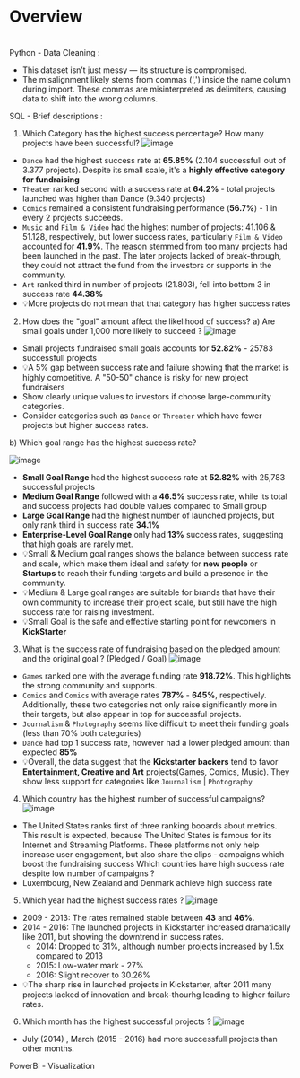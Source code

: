 # Overview

# 
Python - Data Cleaning :
- This dataset isn’t just messy — its structure is compromised.
- The misalignment likely stems from commas (',') inside the name column during import. These commas are misinterpreted as delimiters, causing data to shift into the wrong columns.

SQL - Brief descriptions :
1.  Which Category has the highest success percentage? How many projects have been successful?
![image](https://github.com/user-attachments/assets/b3de002d-eaac-486c-9c44-79f935acf337)
- `Dance` had the highest success rate at **65.85%** (2.104 successfull out of 3.377 projects). Despite its small scale, it's a **highly effective category for fundraising**
- `Theater` ranked second with a success rate at **64.2%** - total projects launched was higher than Dance (9.340 projects)
- `Comics` remained a consistent fundraising performance (**56.7%**) - 1 in every 2 projects succeeds.
 - `Music` and `Film & Video` had the highest number of projects: 41.106 & 51.128, respectively, but lower success rates, particularly `Film & Video` accounted for **41.9%**. The reason stemmed from too many projects had been launched in the past. The later projects lacked of break-through, they could not attract the fund from the investors or supports in the community.
- `Art` ranked third in number of projects (21.803), fell into bottom 3 in success rate **44.38%**
- 💡More projects do not mean that that category has higher success rates

2. How does the "goal" amount affect the likelihood of success?
a) Are small goals under 1,000 more likely to succeed ?
![image](https://github.com/user-attachments/assets/76e42d0c-e226-413f-8011-e89320dd8393)
- Small projects fundraised small goals accounts for **52.82%** - 25783 successfull projects
- 💡A 5% gap between success rate and failure showing that the market is highly competitive. A "50-50" chance is risky for new project fundraisers
- Show clearly unique values to investors if choose large-community categories.
- Consider categories such as `Dance` or `Threater` which have fewer projects but higher success rates.

b) Which goal range has the highest success rate?

![image](https://github.com/user-attachments/assets/c6154a2e-eed5-4f9c-8c85-4a1b21c48d4a)

- **Small Goal Range** had the highest success rate at **52.82%** with 25,783 successful projects
- **Medium Goal Range** followed with a **46.5%** success rate, while its total and success projects had double values compared to Small group
- **Large Goal Range** had the highest number of  launched projects, but only rank third in success rate **34.1%**
- **Enterprise-Level Goal Range** only had **13%** success rates, suggesting that high goals are rarely met.
- 💡Small & Medium goal ranges shows the balance  between success rate and scale, which make them ideal and safety for **new people** or **Startups** to reach their funding targets and build a presence in the community.
- 💡Medium & Large goal ranges are suitable for brands that have their own community to increase their project scale, but still have the high success rate for raising investment.
- 💡Small Goal is the safe and effective starting point for newcomers in **KickStarter**

3. What is the success rate of fundraising based on the pledged amount and the original goal ? (Pledged / Goal)
![image](https://github.com/user-attachments/assets/1f324c9c-074f-4811-b774-46a94ace69bf)
- `Games` ranked one  with the average funding rate **918.72%**. This highlights the strong community and supports.
- `Comics` and `Comics` with average rates **787%** - **645%**, respectively. Additionally, these two categories not only raise significantly more in their targets, but also appear in top for successful projects.
- `Journalism` & `Photography` seems like difficult to meet their funding goals (less than 70% both categories)
- `Dance` had top 1 success rate, however had a lower pledged amount than expected **85%**
- 💡Overall, the data suggest that the **Kickstarter backers** tend to  favor **Entertainment, Creative and Art** projects(Games, Comics, Music). They show less support for categories like `Journalism` | `Photography`

4. Which country has the highest number of successful campaigns?
![image](https://github.com/user-attachments/assets/fff129fc-f25c-4c79-a29f-ce576a9b6333)
- The United States ranks first of three ranking booards about metrics. This result is expected, because The United States is famous for its Internet and Streaming Platforms. These platforms not only help increase user engagement, but also share the clips - campaigns which boost the fundraising success
Which countries have  high success rate despite  low number of campaigns ?
- Luxembourg, New Zealand and Denmark achieve high success rate

5. Which year had the highest success rates ?
![image](https://github.com/user-attachments/assets/c52471f0-3b66-4102-ba7d-e090a38a2027)
- 2009 - 2013: The rates remained stable between **43** and **46%**.
- 2014 - 2016: The launched projects in Kickstarter increased dramatically like 2011, but showing the downtrend in success rates.
    - 2014: Dropped to 31%, although number projects increased by 1.5x compared to 2013
    - 2015: Low-water mark - 27%
    - 2016: Slight recover to 30.26%
- 💡The sharp rise in launched projects in Kickstarter, after 2011 many projects lacked of innovation and break-thourhg leading to higher failure rates.

6. Which month has the highest successful projects ?
![image](https://github.com/user-attachments/assets/b1ffe6c7-649a-47c2-ba3e-fc93e1b2e2ee)
- July (2014) , March (2015 - 2016) had more successfull projects than other months.

PowerBi - Visualization
